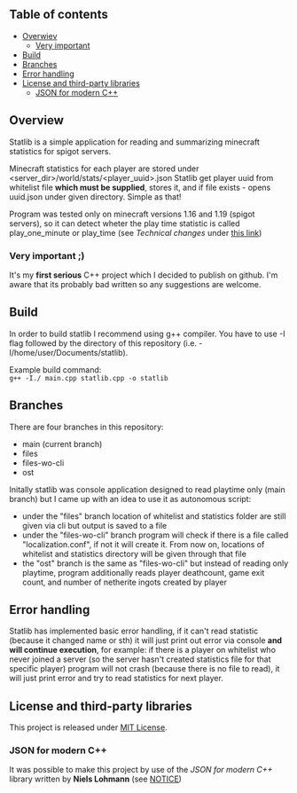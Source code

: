 ## Table of contents
- [Overwiev](#overview)
  - [Very important](#very-important-)
- [Build](#build)
- [Branches](#branches)
- [Error handling](#error-handling)
- [License and third-party libraries](#license-and-third-party-libraries)
  - [JSON for modern C++](#JSON-for-modern-c)
## Overview
Statlib is a simple application for reading and summarizing minecraft statistics for spigot servers.

Minecraft statistics for each player are stored under <server_dir>/world/stats/<player_uuid>.json
Statlib get player uuid from whitelist file **which must be supplied**, stores it, and if file exists - opens uuid.json under given directory.
Simple as that!

Program was tested only on minecraft versions 1.16 and 1.19 (spigot servers), so it can detect wheter the play time statistic is called play_one_minute or play_time (see _Technical changes_ under [this link](https://www.minecraft.net/en-us/article/minecraft-snapshot-21w16a))

### Very important ;)  
It's my **first serious** C++ project which I decided to publish on github. I'm aware that its probably bad written so any suggestions are welcome.
## Build
In order to build statlib I recommend using g++ compiler. You have to use -I flag followed by the directory of this repository (i.e. -I/home/user/Documents/statlib).

Example build command:  
```g++ -I./ main.cpp statlib.cpp -o statlib```
## Branches
There are four branches in this repository:
- main (current branch)
- files
- files-wo-cli
- ost

Initally statlib was console application designed to read playtime only (main branch) but I came up with an idea to use it as autonomous script:  
- under the "files" branch location of whitelist and statistics folder are still given via cli but output is saved to a file
- under the "files-wo-cli" branch program will check if there is a file called "localization.conf", if not it will create it. From now on, locations of whitelist and statistics directory will be given through that file
- the "ost" branch is the same as "files-wo-cli" but instead of reading only playtime, program additionally reads player deathcount, game exit count, and number of netherite ingots created by player
## Error handling
Statlib has implemented basic error handling, if it can't read statistic (because it changed name or sth) it will just print out error via console **and will continue execution**, for example: if there is a player on whitelist who never joined a server (so the server hasn't created statistics file for that specific player) program will not crash (because there is no file to read), it will just print error and try to read statistics for next player.
## License and third-party libraries
This project is released under [MIT License](https://github.com/Wrongcosine3024/statlib/blob/main/LICENSE).
### JSON for modern C++
It was possible to make this project by use of the _JSON for modern C++_ library written by **Niels Lohmann** (see [NOTICE](https://github.com/Wrongcosine3024/statlib/blob/main/NOTICE))
